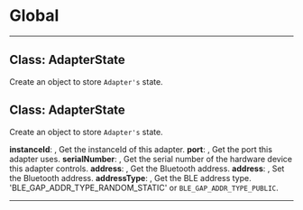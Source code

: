 # Global





* * *

## Class: AdapterState
Create an object to store `Adapter's` state.


## Class: AdapterState
Create an object to store `Adapter's` state.

**instanceId**:  , Get the instanceId of this adapter.
**port**:  , Get the port this adapter uses.
**serialNumber**:  , Get the serial number of the hardware device this adapter controls.
**address**:  , Get the Bluetooth address.
**address**:  , Set the Bluetooth address.
**addressType**:  , Get the BLE address type. 'BLE_GAP_ADDR_TYPE_RANDOM_STATIC' or `BLE_GAP_ADDR_TYPE_PUBLIC`.


* * *










